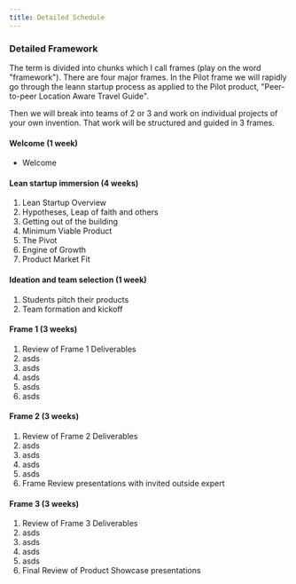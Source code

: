 ```yaml
---
title: Detailed Schedule
---
```

### Detailed Framework

The term is divided into chunks which I call frames (play on the word "framework"). There are four major frames. In the Pilot frame we will rapidly go through the leann startup process as applied to the Pilot product, "Peer-to-peer Location Aware Travel Guide". 

Then we will break into teams of 2 or 3 and work on individual projects of your own invention. That work will be structured and guided in 3 frames.


#### Welcome (1 week)

* Welcome

#### Lean startup immersion (4 weeks)

1. Lean Startup Overview
1. Hypotheses, Leap of faith and others
1. Getting out of the building
1. Minimum Viable Product
1. The Pivot
1. Engine of Growth
1. Product Market Fit

#### Ideation and team selection (1 week)

1. Students pitch their products
1. Team formation and kickoff

#### Frame 1 (3 weeks)

1. Review of Frame 1 Deliverables
1. asds
1. asds
1. asds
1. asds
1. asds

#### Frame 2 (3 weeks)

1. Review of Frame 2 Deliverables
1. asds
1. asds
1. asds
1. asds
1. Frame Review presentations with invited outside expert

#### Frame 3 (3 weeks)

1. Review of Frame 3 Deliverables
1. asds
1. asds
1. asds
1. asds
1. Final Review of Product Showcase presentations

